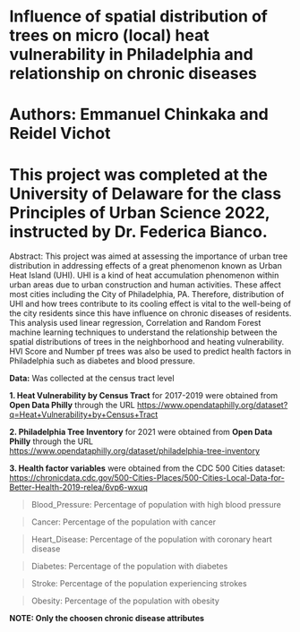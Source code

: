 # Influence of spatial distribution of trees on micro (local) heat vulnerability in Philadelphia and relationship on chronic diseases
# Authors: Emmanuel Chinkaka and Reidel Vichot
# This project was completed at the University of Delaware for the class Principles of Urban Science 2022, instructed by Dr. Federica Bianco.

Abstract: This project was aimed at assessing the importance of urban tree distribution in addressing effects of a great phenomenon known as Urban Heat Island (UHI). UHI is a kind of heat accumulation phenomenon within urban areas due to urban construction and human activities. These affect most cities including the City of Philadelphia, PA. Therefore, distribution of UHI and how trees contribute to its cooling effect is vital to the well-being of the city residents since this have influence on chronic diseases of residents. This analysis used linear regression, Correlation and Random Forest machine learning techniques to understand the relationship between the spatial distributions of trees in the neighborhood and heating vulnerability. HVI Score and Number pf trees was also be used to predict health factors in Philadelphia such as diabetes and blood pressure.

**Data:** Was collected at the census tract level

**1. Heat Vulnerability by Census Tract**  for 2017-2019 were obtained from **Open Data Philly** through the URL https://www.opendataphilly.org/dataset?q=Heat+Vulnerability+by+Census+Tract

**2. Philadelphia Tree Inventory** for 2021 were obtained from **Open Data Philly** through the URL https://www.opendataphilly.org/dataset/philadelphia-tree-inventory 

**3. Health factor variables** were obtained from the CDC 500 Cities dataset: https://chronicdata.cdc.gov/500-Cities-Places/500-Cities-Local-Data-for-Better-Health-2019-relea/6vp6-wxuq

> Blood_Pressure: Percentage of population with high blood pressure

> Cancer: Percentage of the population with cancer

> Heart_Disease: Percentage of the population with coronary heart disease

> Diabetes: Percentage of the population with diabetes

> Stroke: Percentage of the population experiencing strokes

> Obesity: Percentage of the population with obesity


**NOTE: Only the choosen chronic disease attributes**




